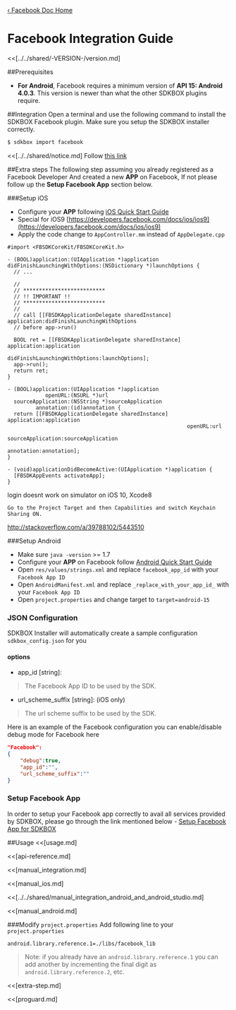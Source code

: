 [&#8249; Facebook Doc Home](./)

<h1>Facebook Integration Guide</h1>
<<[../../shared/-VERSION-/version.md]

##Prerequisites
* __For Android__, Facebook requires a minimum version of __API 15: Android 4.0.3__. This version is newer than what the other SDKBOX plugins require.

##Integration
Open a terminal and use the following command to install the SDKBOX Facebook plugin. Make sure you setup the SDKBOX installer correctly.
```bash
$ sdkbox import facebook
```

<<[../../shared/notice.md]
Follow [this link](https://developers.facebook.com/docs/ios/ios9)

##Extra steps
The following step assuming you already registered as a Facebook Developer
And created a new __APP__ on Facebook, If not please follow up the __Setup Facebook App__ section below.

###Setup iOS
* Configure your __APP__ following [iOS Quick Start Guide](https://developers.facebook.com/quickstarts/?platform=ios)
* Special for iOS9 [https://developers.facebook.com/docs/ios/ios9](https://developers.facebook.com/docs/ios/ios9)
* Apply the code change to `AppController.mm` instead of `AppDelegate.cpp`

```
#import <FBSDKCoreKit/FBSDKCoreKit.h>

- (BOOL)application:(UIApplication *)application didFinishLaunchingWithOptions:(NSDictionary *)launchOptions {
  // ...

  //
  // **************************
  // !! IMPORTANT !!
  // **************************
  //
  // call [[FBSDKApplicationDelegate sharedInstance] application:didFinishLaunchingWithOptions
  // before app->run()

  BOOL ret = [[FBSDKApplicationDelegate sharedInstance] application:application
                                      didFinishLaunchingWithOptions:launchOptions];
  app->run();
  return ret;
}

- (BOOL)application:(UIApplication *)application
            openURL:(NSURL *)url
  sourceApplication:(NSString *)sourceApplication
         annotation:(id)annotation {
  return [[FBSDKApplicationDelegate sharedInstance] application:application
                                                         openURL:url
                                               sourceApplication:sourceApplication
                                                      annotation:annotation];
}

- (void)applicationDidBecomeActive:(UIApplication *)application {
  [FBSDKAppEvents activateApp];
}

```

login doesnt work on simulator on iOS 10, Xcode8

~~~
Go to the Project Target and then Capabilities and switch Keychain Sharing ON.
~~~
http://stackoverflow.com/a/39788102/5443510


###Setup Android
* Make sure `java -version` >= 1.7
* Configure your __APP__ on Facebook follow [Android Quick Start Guide](https://developers.facebook.com/quickstarts/?platform=android)
* Open `res/values/strings.xml` and replace `facebook_app_id` with your `Facebook App ID`
* Open `AndroidManifest.xml` and replace `_replace_with_your_app_id_` with your `Facebook App ID`
* Open `project.properties` and change target to `target=android-15`

<!--## Configuration
<<[../../shared/sdkbox_cloud.md]
<<[../../shared/remote_application_config.md]-->

### JSON Configuration
SDKBOX Installer will automatically create a sample configuration `sdkbox_config.json` for you

#### options

- app_id [string]:

> The Facebook App ID to be used by the SDK.

- url_scheme_suffix [string]: (iOS only)

> The url scheme suffix to be used by the SDK.

Here is an example of the Facebook configuration you can enable/disable debug mode for Facebook here
```json
"Facebook":
{
    "debug":true,
    "app_id":"",
    "url_scheme_suffix":""
}
```
### Setup Facebook App
In order to setup your Facebook app correctly to avail all services provided by SDKBOX, please go through the link mentioned below -
[Setup Facebook App for SDKBOX](http://blog.cocos2d-x.org/2016/02/setting-up-facebook-app-for-sdkbox-services/)


<!--<<[sdkbox-config-encrypt.md]-->

##Usage
<<[usage.md]

<<[api-reference.md]

<<[manual_integration.md]

<<[manual_ios.md]

<<[../../shared/manual_integration_android_and_android_studio.md]

<<[manual_android.md]

###Modify `project.properties`
Add following line to your `project.properties`

```
android.library.reference.1=./libs/facebook_lib
```

> Note: if you already have an `android.library.reference.1` you can add
another by incrementing the final digit as `android.library.reference.2`, etc.

<<[extra-step.md]

<<[proguard.md]

